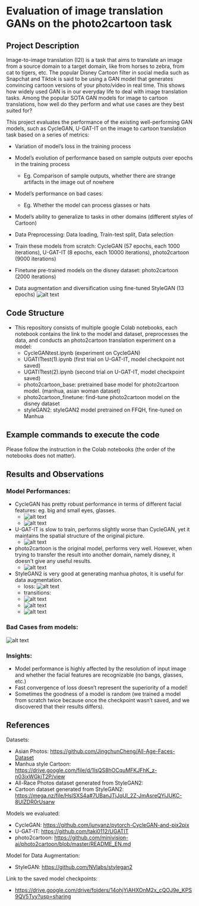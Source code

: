 # Evaluation of image translation GANs on the photo2cartoon task


## Project Description
Image-to-image translation (I2I) is a task that aims to translate an image from a source domain to a target domain, like from horses to zebra, from cat to tigers, etc. The popular Disney Cartoon filter in social media such as Snapchat and Tiktok is said to be using a GAN model that generates convincing cartoon versions of your photo/video in real time. This shows how widely used GAN is in our everyday life to deal with image translation tasks. Among the popular SOTA GAN models for image to cartoon translations, how well do they perform and what use cases are they best suited for?

This project evaluates the performance of the existing well-performing GAN models, such as CycleGAN, U-GAT-IT on the image to cartoon translation task based on a series of metrics:
* Variation of model’s loss in the training process
* Model’s evolution of performance based on sample outputs over epochs in the training process
  * Eg. Comparison of sample outputs, whether there are strange artifacts in the image out of nowhere
* Model’s performance on bad cases: 
  * Eg. Whether the model can process glasses or hats
* Model’s ability to generalize to tasks in other domains (different styles of Cartoon)

* Data Preprocessing: Data loading, Train-test split, Data selection 
* Train these models from scratch: CycleGAN (57 epochs, each 1000 iterations), U-GAT-IT (8 epochs, each 10000 iterations), photo2cartoon (9000 iterations)
* Finetune pre-trained models on the disney dataset: photo2cartoon (2000 iterations)
* Data augmentation and diversification using fine-tuned StyleGAN (13 epochs)
![alt text](./img/evaluationstructure.png?raw=true)


## Code Structure
* This repository consists of multiple google Colab notebooks, each notebook contains the link to the model and dataset, preprocesses the data, and conducts an photo2cartoon translation experiment on a model:
  * CycleGANtest.ipynb (experiment on CycleGAN)
  * UGATITtest(1).ipynb (first trial on U-GAT-IT, model checkpoint not saved)
  * UGATITtest(2).ipynb (second trial on U-GAT-IT, model checkpoint saved)
  * photo2cartoon_base: pretrained base model for photo2cartoon model. (manhua, asian woman dataset)
  * photo2cartoon_finetune: find-tune photo2cartoon model on the disney dataset
  * styleGAN2: styleGAN2 model pretrained on FFQH, fine-tuned on Manhua

## Example commands to execute the code 
Please follow the instruction in the Colab notebooks (the order of the notebooks does not matter).

## Results and Observations 
### Model Performances:
 * CycleGAN has pretty robust performance in terms of different facial features: eg. big and small eyes, glasses.
   * ![alt text](./img/cyclegan1.png?raw=true)
   * ![alt text](./img/cyclegan2.png?raw=true)
 * U-GAT-IT is slow to train, performs slightly worse than CycleGAN, yet it maintains the spatial structure of the original picture.
   * ![alt text](./img/ugatit.png?raw=true)
 * photo2cartoon is the original model, performs very well. However, when trying to transfer the result into another domain, namely disney, it doesn't give any useful results.
   * ![alt text](./img/photo2cartoon.png?raw=true)
 * StyleGAN2 is very good at generating manhua photos, it is useful for data augmentation.
   * loss: ![alt text](./img/70721652699098_.pic_hd.jpg?raw=true)
   * transitions: 
   * ![alt text](./img/fakes_init.png?raw=true)
   * ![alt text](./img/fakes015012.png?raw=true)
   * ![alt text](./img/fakes015041.png?raw=true)
  

### Bad Cases from models:
![alt text](./img/bad_case.png?raw=true)

### Insights:
 * Model performance is highly affected by the resolution of input image and whether the facial features are recognizable (no bangs, glasses, etc.)
 * Fast convergence of loss doesn’t represent the superiority of a model!
 * Sometimes the goodness of a model is random (we trained a model from scratch twice because once the checkpoint wasn’t saved, and we discovered that their results differs).


## References
Datasets: 
* Asian Photos: https://github.com/JingchunCheng/All-Age-Faces-Dataset
* Manhua style Cartoon: https://drive.google.com/file/d/1lsQS8hOCquMFKJFhK_z-n03ixWGkjT2P/view
* All-Race Photos dataset generated from StyleGAN2: 
* Cartoon dataset generated from StyleGAN2: https://mega.nz/file/HslSXS4a#7UBanJTjJqUl_2Z-JmAsreQYiJUKC-8UlZDR0rUsarw

Models we evaluated:
* CycleGAN: https://github.com/junyanz/pytorch-CycleGAN-and-pix2pix
* U-GAT-IT: https://github.com/taki0112/UGATIT
* photo2cartoon: https://github.com/minivision-ai/photo2cartoon/blob/master/README_EN.md

Model for Data Augmentation:
* StyleGAN: https://github.com/NVlabs/stylegan2


Link to the saved model checkpoints:
* https://drive.google.com/drive/folders/14ohjYiAHXOnM2x_cQOJ9e_KPS9QV5Tyy?usp=sharing


